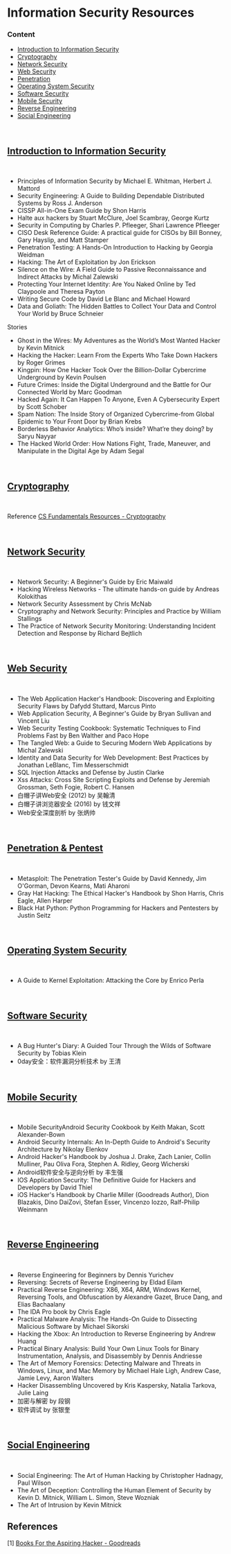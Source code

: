 # Information Security Resources

### Content

- <a name="introis_c" href="#introis_t">Introduction to Information Security</a>
- <a name="crypt_c" href="#crypt_t">Cryptography</a>
- <a name="netsec_c" href="#netsec_t">Network Security</a>
- <a name="websec_c" href="#websec_t">Web Security</a>
- <a name="pene_c" href="#pene_t">Penetration</a>
- <a name="ossec_c" href="#ossec_t">Operating System Security</a>
- <a name="softsec_c" href="#softsec_t">Software Security</a>
- <a name="mobsec_c" href="#mobsec_t">Mobile Security</a>
- <a name="reveng_c" href="#reveng_t">Reverse Engineering</a>
- <a name="socialeng_c" href="#socialeng_t">Social Engineering</a>

<br>
<h2><a name="introis_t" href="#introis_c">Introduction to Information Security</a></h2>
<br>

- Principles of Information Security by Michael E. Whitman, Herbert J. Mattord
- Security Engineering: A Guide to Building Dependable Distributed Systems by Ross J. Anderson
- CISSP All-in-One Exam Guide by Shon Harris
- Halte aux hackers by Stuart McClure, Joel Scambray, George Kurtz
- Security in Computing by Charles P. Pfleeger, Shari Lawrence Pfleeger
- CISO Desk Reference Guide: A practical guide for CISOs by Bill Bonney, Gary Hayslip, and Matt Stamper
- Penetration Testing: A Hands-On Introduction to Hacking by Georgia Weidman
- Hacking: The Art of Exploitation by Jon Erickson
- Silence on the Wire: A Field Guide to Passive Reconnaissance and Indirect Attacks by Michal Zalewski
- Protecting Your Internet Identity: Are You Naked Online by Ted Claypoole and Theresa Payton
- Writing Secure Code by David Le Blanc and Michael Howard
- Data and Goliath: The Hidden Battles to Collect Your Data and Control Your World by Bruce Schneier

Stories

- Ghost in the Wires: My Adventures as the World’s Most Wanted Hacker by Kevin Mitnick
- Hacking the Hacker: Learn From the Experts Who Take Down Hackers by Roger Grimes
- Kingpin: How One Hacker Took Over the Billion-Dollar Cybercrime Underground by Kevin Poulsen
- Future Crimes: Inside the Digital Underground and the Battle for Our Connected World by Marc Goodman
- Hacked Again: It Can Happen To Anyone, Even A Cybersecurity Expert by Scott Schober
- Spam Nation: The Inside Story of Organized Cybercrime-from Global Epidemic to Your Front Door by Brian Krebs
- Borderless Behavior Analytics: Who’s inside? What’re they doing? by Saryu Nayyar
- The Hacked World Order: How Nations Fight, Trade, Maneuver, and Manipulate in the Digital Age by Adam Segal

<br>

<h2><a name="crypt_t" href="#crypt_c">Cryptography</a></h2>
<br>

Reference [CS Fundamentals Resources - Cryptography](%23cs-foundations#crypt_t.md)

<br>
<h2><a name="netsec_t" href="#netsec_c">Network Security</a></h2>
<br>

- Network Security: A Beginner's Guide by Eric Maiwald
- Hacking Wireless Networks - The ultimate hands-on guide by Andreas Kolokithas
- Network Security Assessment by Chris McNab
- Cryptography and Network Security: Principles and Practice by William Stallings
- The Practice of Network Security Monitoring: Understanding Incident Detection and Response by Richard Bejtlich


<br>
<h2><a name="websec_t" href="#websec_c">Web Security</a></h2>
<br>

- The Web Application Hacker's Handbook: Discovering and Exploiting Security Flaws by Dafydd Stuttard, Marcus Pinto
- Web Application Security, A Beginner's Guide  by Bryan Sullivan and Vincent Liu
- Web Security Testing Cookbook: Systematic Techniques to Find Problems Fast by Ben Walther and Paco Hope
- The Tangled Web: a Guide to Securing Modern Web Applications by Michal Zalewski
- Identity and Data Security for Web Development: Best Practices by Jonathan LeBlanc, Tim Messerschmidt
- SQL Injection Attacks and Defense by Justin Clarke
- Xss Attacks: Cross Site Scripting Exploits and Defense
by Jeremiah Grossman, Seth Fogie, Robert C. Hansen
- 白帽子讲Web安全 (2012) by 吴翰清
- 白帽子讲浏览器安全 (2016) by 钱文祥
- Web安全深度剖析 by 张炳帅

<br>
<h2><a name="pene_t" href="#pene_c">Penetration & Pentest</a></h2>
<br>

- Metasploit: The Penetration Tester's Guide by David Kennedy, Jim O'Gorman, Devon Kearns, Mati Aharoni
- Gray Hat Hacking: The Ethical Hacker's Handbook by Shon Harris, Chris Eagle, Allen Harper
- Black Hat Python: Python Programming for Hackers and Pentesters by Justin Seitz

<br>
<h2><a name="ossec_t" href="#ossec_c">Operating System Security</a></h2>
<br>

- A Guide to Kernel Exploitation: Attacking the Core by Enrico Perla

<br>
<h2><a name="softsec_t" href="#softsec_c">Software Security</a></h2>
<br>

- A Bug Hunter's Diary: A Guided Tour Through the Wilds of Software Security by Tobias Klein
- 0day安全：软件漏洞分析技术 by 王清

<br>
<h2><a name="mobsec_t" href="#mobsec_c">Mobile Security</a></h2>
<br>

- Mobile SecurityAndroid Security Cookbook by Keith Makan, Scott Alexander-Bown
- Android Security Internals: An In-Depth Guide to Android's Security Architecture by Nikolay Elenkov
- Android Hacker's Handbook by Joshua J. Drake, Zach Lanier, Collin Mulliner, Pau Oliva Fora, Stephen A. Ridley, Georg Wicherski
- Android软件安全与逆向分析 by 丰生强
- IOS Application Security: The Definitive Guide for Hackers and Developers by David Thiel
- iOS Hacker's Handbook by Charlie Miller (Goodreads Author), Dion Blazakis, Dino DaiZovi, Stefan Esser, Vincenzo Iozzo, Ralf-Philip Weinmann

<br>
<h2><a name="reveng_t" href="#reveng_c">Reverse Engineering</a></h2>
<br>

- Reverse Engineering for Beginners by Dennis Yurichev
- Reversing: Secrets of Reverse Engineering by Eldad Eilam
- Practical Reverse Engineering: X86, X64, ARM, Windows Kernel, Reversing Tools, and Obfuscation by Alexandre Gazet, Bruce Dang, and Elias Bachaalany
- The IDA Pro book by Chris Eagle
- Practical Malware Analysis: The Hands-On Guide to Dissecting Malicious Software by Michael Sikorski
- Hacking the Xbox: An Introduction to Reverse Engineering by Andrew Huang
- Practical Binary Analysis: Build Your Own Linux Tools for Binary Instrumentation, Analysis, and Disassembly by Dennis Andriesse
- The Art of Memory Forensics: Detecting Malware and Threats in Windows, Linux, and Mac Memory by Michael Hale Ligh, Andrew Case, Jamie Levy, Aaron Walters
- Hacker Disassembling Uncovered by Kris Kaspersky, Natalia Tarkova, Julie Laing
- 加密与解密 by 段钢
- 软件调试 by 张银奎


<br>
<h2><a name="socialeng_t" href="#socialeng_c">Social Engineering</a></h2>
<br>

- Social Engineering: The Art of Human Hacking by Christopher Hadnagy, Paul Wilson
- The Art of Deception: Controlling the Human Element of Security by Kevin D. Mitnick, William L. Simon, Steve Wozniak
- The Art of Intrusion by Kevin Mitnick



## References

[1] [Books For the Aspiring Hacker - Goodreads](https://www.goodreads.com/list/show/29242.Books_For_the_Aspiring_Hacker)